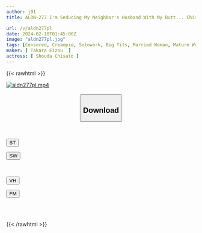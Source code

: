 ```yaml
---
author: j91
title: ALDN-277 I'm Seducing My Neighbor's Husband With My Butt... Chisato Shoda

url: /v/aldn277pl
date: 2024-02-10T01:45:00Z
image: "aldn277pl.jpg"
tags: [Censored, Creampie, Solowork, Big Tits, Married Woman, Mature Woman, Huge Butt	]
maker: [ Takara Eizou  ]
actress: [ Shouda Chisato ]
---
```



{{< rawhtml >}}

<div class="video" data-videoid="qJL3zOYMzmtzQa6">
    <a href="javascript:;">
        <img src="/v/aldn277pl/aldn277pl.jpg" width="WIDTH" height="HEIGHT" alt="aldn277pl.mp4" loading="lazy">
    </a>
</div>

<script type="text/javascript" src="https://j91.asia/asset/on-demand-st.js"></script>

<br>
  <link rel="stylesheet" href="https://j91.asia/asset/bs5.css">
  
  <center>
  <button class="btn btn-primary" type="button" data-bs-toggle="collapse" data-bs-target=".multi-collapse" aria-expanded="false" aria-controls="multiCollapseExample1 multiCollapseExample2"><h2>Download</h2></button></center>
</p>
<div class="row">
  <div class="col">
    <div class="collapse multi-collapse" id="multiCollapseExample1">
      <div class="card card-body">
	      	      <br>
<div class="buttons">  
<p><a href="https://streamtape.to/v/qJL3zOYMzmtzQa6" target="_blank"><button class="btn-hover color-3"><i class="fa fa-download"></i> ST</button></a></p>
<p><a href="https://cdnwish.com/iy4kpvqhiqlj" target="_blank"><button class="btn-hover color-2"><i class="fa fa-download"></i> SW</button></a></p></div>
    </div>
  </div>
</div>
  <div class="col">
    <div class="collapse multi-collapse" id="multiCollapseExample2">
      <div class="card card-body">
	      <br>
<div class="buttons">
<p><a href="javascript:;" target="_blank"><button class="btn-hover color-9"><i class="fa fa-download"></i> VH</button></a></p>
<p><a href="javascript:;"><button class="btn-hover color-8"><i class="fa fa-download"></i> FM</button></a></p></div>
<br><br>
      </div>
    </div>
  </div>
</div>

{{< /rawhtml >}}